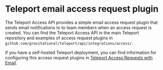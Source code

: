 # Teleport email access request plugin

The Teleport Access API provides a simple email access request plugin that sends email notifications to to team members when an access request is created. You can find the Teleport Access API in the main Teleport repository and examples of access request plugins in `github.com/gravitational/teleport/api/integrations/access/`.

If you have a self-hosted Teleport deployment, you can find information for configuring this access request plugins in [Teleport Access Requests with Email](https://goteleport.com/docs/access-controls/access-request-plugins/ssh-approval-email/).